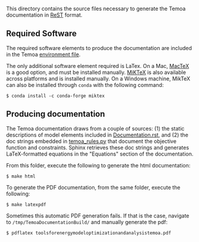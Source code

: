 This directory contains the source files necessary to generate the Temoa documentation in [ReST](https://en.wikipedia.org/wiki/ReStructuredText) format.

## Required Software

The required software elements to produce the documentation are included in the Temoa [environment file](https://github.com/TemoaProject/temoa/blob/energysystem/environment.yml).

The only additional software element required is LaTex. On a Mac, [MacTeX](https://www.tug.org/mactex/mactex-download.html) is a good option, and must be installed manually. [MiKTeX](https://miktex.org/download) is also available across platforms and is installed manually. On a Windows machine, MikTeX can also be installed through `conda` with the following command:

```$ conda install -c conda-forge miktex```

## Producing documentation
The Temoa documentation draws from a couple of sources: (1) the static descriptions of model elements included in [Documentation.rst](source//Documentation.rst), and (2) the doc strings
embedded in [temoa_rules.py](../temoa_model/temoa_rules.py) that document the objective function and constraints. Sphinx retrieves these doc strings and generates LaTeX-formatted equations in the "Equations" section of the documentation.


From this folder, execute the following to generate the html documentation:

```$ make html```

To generate the PDF documentation, from the same folder, execute the following:

```$ make latexpdf```

Sometimes this automatic PDF generation fails. If that is the case, navigate to `/tmp/TemoaDocumentationBuild/` and manually generate the pdf:

```$ pdflatex toolsforenergymodeloptimizationandanalysistemoa.pdf```

